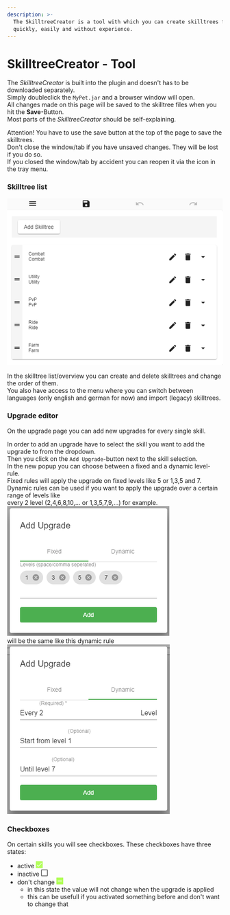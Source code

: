 ```yaml
---
description: >-
  The SkilltreeCreator is a tool with which you can create skilltrees for pet
  quickly, easily and without experience.
---
```


# SkilltreeCreator - Tool

The _SkilltreeCreator_ is built into the plugin and doesn't has to be downloaded separately.  
Simply doubleclick the `MyPet.jar` and a browser window will open.  
All changes made on this page will be saved to the skilltree files when you hit the **Save**-Button.  
Most parts of the _SkilltreeCreator_ should be self-explaining.

Attention! You have to use the save button at the top of the page to save the skilltrees.  
Don't close the window/tab if you have unsaved changes. They will be lost if you do so.  
If you closed the window/tab by accident you can reopen it via the icon in the tray menu.

### Skilltree list

 

![Skilltree List](../../.gitbook/assets/skilltree-list.png)

In the skilltree list/overview you can create and delete skilltrees and change the order of them.  
You also have access to the menu where you can switch between languages \(only english and german for now\) and import \(legacy\) skilltrees.

### Upgrade editor

On the upgrade page you can add new upgrades for every single skill.

In order to add an upgrade have to select the skill you want to add the upgrade to from the dropdown.  
Then you click on the `Add Upgrade`-button next to the skill selection.  
In the new popup you can choose between a fixed and a dynamic level-rule.  
Fixed rules will apply the upgrade on fixed levels like 5 or 1,3,5 and 7.  
Dynamic rules can be used if you want to apply the upgrade over a certain range of levels like  
every 2 level \(2,4,6,8,10,... or 1,3,5,7,9,...\) for example.  
![UpgradeFixed](../../.gitbook/assets/upgrade-fixed.png)  
will be the same like this dynamic rule  
![UpgradeDynamic](../../.gitbook/assets/upgrade-dynamic.png)

### Checkboxes

On certain skills you will see checkboxes. These checkboxes have three states:

* active ![](../../.gitbook/assets/checkbox-checked.png) 
* inactive ![](../../.gitbook/assets/checkbox-unchecked.png) 
* don't change ![](../../.gitbook/assets/checkbox-intermediate.png) 
  * in this state the value will not change when the upgrade is applied
  * this can be usefull if you activated something before and don't want to change that

